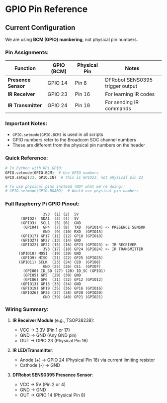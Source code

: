 # GPIO Pin Reference

## Current Configuration
We are using **BCM (GPIO) numbering**, not physical pin numbers.

### Pin Assignments:
| Function | GPIO (BCM) | Physical Pin | Notes |
|----------|------------|--------------|-------|
| **Presence Sensor** | GPIO 14 | Pin 8 | DFRobot SENS0395 trigger output |
| **IR Receiver** | GPIO 23 | Pin 16 | For learning IR codes |
| **IR Transmitter** | GPIO 24 | Pin 18 | For sending IR commands |

### Important Notes:
- `GPIO.setmode(GPIO.BCM)` is used in all scripts
- GPIO numbers refer to the Broadcom SOC channel numbers
- These are different from the physical pin numbers on the header

### Quick Reference:
```python
# In Python with RPi.GPIO:
GPIO.setmode(GPIO.BCM)  # Use GPIO numbers
GPIO.setup(23, GPIO.IN)  # This is GPIO23, not physical pin 23

# To use physical pins instead (NOT what we're doing):
# GPIO.setmode(GPIO.BOARD)  # Would use physical pin numbers
```

### Full Raspberry Pi GPIO Pinout:
```
                 3V3  (1) (2)  5V
       (GPIO2)  SDA1  (3) (4)  5V
       (GPIO3)  SCL1  (5) (6)  GND
        (GPIO4)  GP4  (7) (8)  TXD  (GPIO14) <- PRESENCE SENSOR
                 GND  (9) (10) RXD  (GPIO15)
       (GPIO17) GP17 (11) (12) GP18 (GPIO18)
       (GPIO27) GP27 (13) (14) GND
       (GPIO22) GP22 (15) (16) GP23 (GPIO23) <- IR RECEIVER
                 3V3 (17) (18) GP24 (GPIO24) <- IR TRANSMITTER
      (GPIO10) MOSI  (19) (20) GND
       (GPIO9) MISO  (21) (22) GP25 (GPIO25)
      (GPIO11) SCLK  (23) (24) CE0  (GPIO8)
                 GND (25) (26) CE1  (GPIO7)
        (GPIO0) ID_SD (27) (28) ID_SC (GPIO1)
        (GPIO5) GP5  (29) (30) GND
        (GPIO6) GP6  (31) (32) GP12 (GPIO12)
       (GPIO13) GP13 (33) (34) GND
       (GPIO19) GP19 (35) (36) GP16 (GPIO16)
       (GPIO26) GP26 (37) (38) GP20 (GPIO20)
                 GND (39) (40) GP21 (GPIO21)
```

### Wiring Summary:
1. **IR Receiver Module** (e.g., TSOP38238):
   - VCC → 3.3V (Pin 1 or 17)
   - GND → GND (Any GND pin)
   - OUT → GPIO 23 (Physical Pin 16)

2. **IR LED/Transmitter**:
   - Anode (+) → GPIO 24 (Physical Pin 18) via current limiting resistor
   - Cathode (-) → GND

3. **DFRobot SENS0395 Presence Sensor**:
   - VCC → 5V (Pin 2 or 4)
   - GND → GND
   - OUT → GPIO 14 (Physical Pin 8)